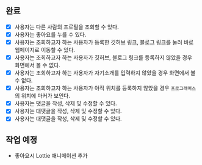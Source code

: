 ## 완료
- [x] 사용자는 다른 사람의 프로필을 조회할 수 있다.
- [x] 사용자는 좋아요를 누를 수 있다.
- [x] 사용자는 조회하고자 하는 사용자가 등록한 깃허브 링크, 블로그 링크를 눌러 바로 웹페이지로 이동할 수 있다.
- [x] 사용자는 조회하고자 하는 사용자가 깃허브, 블로그 링크를 등록하지 않았을 경우 화면에서 볼 수 없다.
- [x] 사용자는 조회하고자 하는 사용자가 자기소개를 입력하지 않았을 경우 화면에서 볼 수 없다.
- [x] 사용자는 조회하고자 하는 사용자가 아직 위치를 등록하지 않았을 경우 `프로그래머스`의 위치에 마커가 보인다.
- [x] 사용자는 댓글을 작성, 삭제 및 수정할 수 있다.
- [x] 사용자는 대댓글을 작성, 삭제 및 수정할 수 있다.
- [x] 사용자는 대댓글을 작성, 삭제 및 수정할 수 있다.

## 작업 예정
- 좋아요시 Lottie 애니메이션 추가
